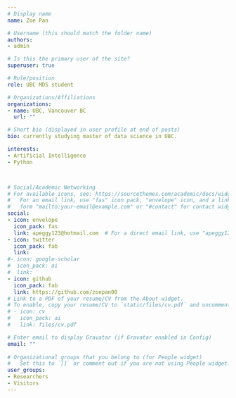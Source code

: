 ```yaml
---
# Display name
name: Zoe Pan

# Username (this should match the folder name)
authors:
- admin

# Is this the primary user of the site?
superuser: true

# Role/position
role: UBC MDS student

# Organizations/Affiliations
organizations:
- name: UBC, Vancouver BC
  url: ""

# Short bio (displayed in user profile at end of posts)
bio: currently studying master of data science in UBC.

interests:
- Artificial Intelligence
- Python



# Social/Academic Networking
# For available icons, see: https://sourcethemes.com/academic/docs/widgets/#icons
#   For an email link, use "fas" icon pack, "envelope" icon, and a link in the
#   form "mailto:your-email@example.com" or "#contact" for contact widget.
social:
- icon: envelope
  icon_pack: fas
  link: apeggy123@hotmail.com  # For a direct email link, use "apeggy123@hotmail.com".
- icon: twitter
  icon_pack: fab
  link: 
#- icon: google-scholar
#  icon_pack: ai
#  link:
- icon: github
  icon_pack: fab
  link: https://github.com/zoepan00
# Link to a PDF of your resume/CV from the About widget.
# To enable, copy your resume/CV to `static/files/cv.pdf` and uncomment the lines below.  
# - icon: cv
#   icon_pack: ai
#   link: files/cv.pdf

# Enter email to display Gravatar (if Gravatar enabled in Config)
email: ""
  
# Organizational groups that you belong to (for People widget)
#   Set this to `[]` or comment out if you are not using People widget.  
user_groups:
- Researchers
- Visitors
---
```


